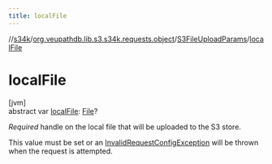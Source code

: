 ```yaml
---
title: localFile
---
```

//[s34k](../../../index.html)/[org.veupathdb.lib.s3.s34k.requests.object](../index.html)/[S3FileUploadParams](index.html)/[localFile](local-file.html)



# localFile



[jvm]\
abstract var [localFile](local-file.html): [File](https://docs.oracle.com/javase/8/docs/api/java/io/File.html)?



*Required* handle on the local file that will be uploaded to the S3 store.



This value must be set or an [InvalidRequestConfigException](../../org.veupathdb.lib.s3.s34k.errors/-invalid-request-config-exception/index.html) will be thrown when the request is attempted.




